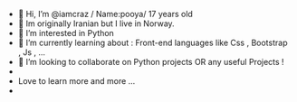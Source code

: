 - 👋 Hi, I’m @iamcraz / Name:pooya/ 17 years old
- 📍 Im originally Iranian but I live in Norway. 
- 👀 I’m interested in Python
- 🌱 I’m currently learning about : Front-end languages like Css , Bootstrap , Js , ... 
- 💞️ I’m looking to collaborate on Python projects OR any useful Projects !
- 
- Love to learn more and more ...
- 

<!---
iamcraz/iamcraz is a ✨ special ✨ repository because its `README.md` (this file) appears on your GitHub profile.
You can click the Preview link to take a look at your changes.
--->
